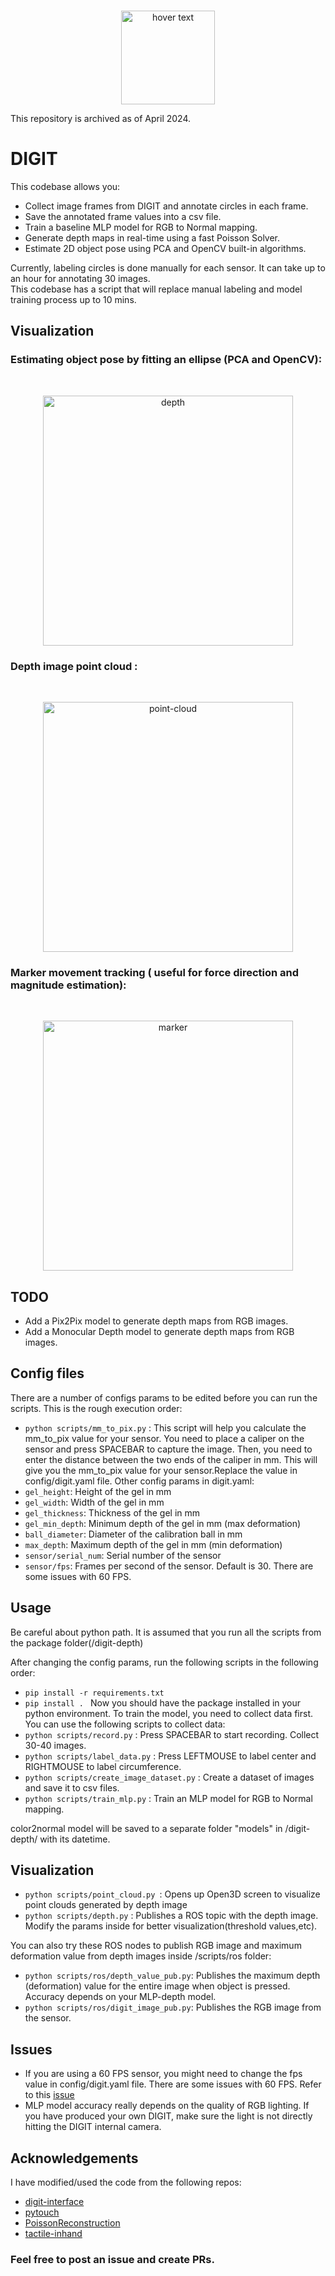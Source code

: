 <br />
<p align="center">
  <img src="https://github.com/vocdex/vocdex.github.io/blob/master/assets/img/icon.png" width="150" title="hover text">
</p>
This repository is archived as of April 2024. 

# DIGIT
This codebase allows you:
- Collect image frames from DIGIT and annotate circles in each frame.
- Save the annotated frame values into a csv file.
- Train a baseline MLP model for RGB to Normal mapping.
- Generate depth maps in real-time using a fast Poisson Solver.
- Estimate 2D object pose using PCA and OpenCV built-in algorithms.

Currently, labeling circles is done manually for each sensor. It can take up to an hour for annotating 30 images.  
This codebase has a script that will replace manual labeling and model training process up to 10 mins.
## Visualization
### Estimating object pose by fitting an ellipse (PCA and OpenCV):
<br />
<p align="center">
  <img src="https://github.com/vocdex/digit-depth/blob/main/assets/depthPCA.gif" width="400" title="depth">
</p>

### Depth image point cloud :
<br />
<p align="center">
  <img src="https://github.com/vocdex/digit-depth/blob/main/assets/point-cloud.gif" width="400" title="point-cloud">
</p>

### Marker movement tracking ( useful for force direction and magnitude estimation):
<br />
<p align="center">
  <img src="https://github.com/vocdex/digit-depth/blob/main/assets/markers.gif" width="400" title="marker">
</p>

## TODO
- Add a Pix2Pix model to generate depth maps from RGB images.
- Add a Monocular Depth model to generate depth maps from RGB images.
## Config files
There are a number of configs params to be edited before you can run the scripts. This is the rough execution order:
- `python scripts/mm_to_pix.py` : This script will help you calculate the mm_to_pix value for your sensor. You need to place a caliper on the sensor and press SPACEBAR to capture the image. Then, you need to enter the distance between the two ends of the caliper in mm. This will give you the mm_to_pix value for your sensor.Replace the value in config/digit.yaml file.
Other config params in digit.yaml:
- `gel_height`: Height of the gel in mm
- `gel_width`: Width of the gel in mm
- `gel_thickness`: Thickness of the gel in mm
- `gel_min_depth`: Minimum depth of the gel in mm (max deformation)
- `ball_diameter`: Diameter of the calibration ball in mm
- `max_depth`: Maximum depth of the gel in mm (min deformation)
- `sensor/serial_num`: Serial number of the sensor
- `sensor/fps`: Frames per second of the sensor. Default is 30. There are some issues with 60 FPS.

## Usage
Be careful about python path. It is assumed that you run all the scripts from the package folder(/digit-depth) 

After changing the config params, run the following scripts in the following order:

- `pip install -r requirements.txt`
- `pip install . `
Now you should have the package installed in your python environment.
To train the model, you need to collect data first. You can use the following scripts to collect data:
- `python scripts/record.py` : Press SPACEBAR to start recording. Collect 30-40 images.
- `python scripts/label_data.py` : Press LEFTMOUSE to label center and RIGHTMOUSE to label circumference.
- `python scripts/create_image_dataset.py` : Create a dataset of images and save it to csv files.
- `python scripts/train_mlp.py` : Train an MLP model for RGB to Normal mapping.

color2normal model will be saved to a separate folder "models" in /digit-depth/ with its datetime.

## Visualization
- `python scripts/point_cloud.py `: Opens up Open3D screen to visualize point clouds generated by depth image
- `python scripts/depth.py` : Publishes a ROS topic with the depth image. Modify the params inside for better visualization(threshold values,etc).

 You can also try these ROS nodes to publish RGB image and maximum deformation value from depth images inside /scripts/ros folder:
 
 - `python scripts/ros/depth_value_pub.py`: Publishes the maximum depth (deformation) value for the entire image when object is pressed. Accuracy depends on your MLP-depth model.
 - `python scripts/ros/digit_image_pub.py`: Publishes the RGB image from the sensor.

## Issues
- If you are using a 60 FPS sensor, you might need to change the fps value in config/digit.yaml file. There are some issues with 60 FPS. Refer to this [issue](https://github.com/facebookresearch/digit-interface/issues/10)
- MLP model accuracy really depends on the quality of RGB lighting. If you have produced your own DIGIT, make sure the light is not directly hitting the DIGIT internal camera. 
## Acknowledgements
I have modified/used the code from the following repos:
- [digit-interface](https://github.com/facebookresearch/digit-interface)
- [pytouch](https://github.com/facebookresearch/PyTouch)
- [PoissonReconstruction](https://gist.github.com/jackdoerner/b9b5e62a4c3893c76e4c)
- [tactile-inhand](https://github.com/psodhi/tactile-in-hand)

### Feel free to post an issue and create PRs.
